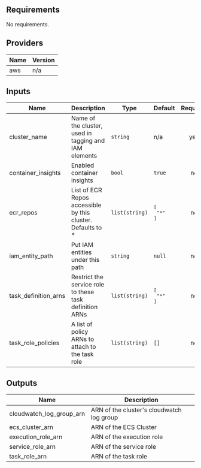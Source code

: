## Requirements

No requirements.

## Providers

| Name | Version |
|------|---------|
| aws | n/a |

## Inputs

| Name | Description | Type | Default | Required |
|------|-------------|------|---------|:--------:|
| cluster\_name | Name of the cluster, used in tagging and IAM elements | `string` | n/a | yes |
| container\_insights | Enabled container insights | `bool` | `true` | no |
| ecr\_repos | List of ECR Repos accessible by this cluster. Defaults to \* | `list(string)` | <pre>[<br>  "*"<br>]</pre> | no |
| iam\_entity\_path | Put IAM entities under this path | `string` | `null` | no |
| task\_definition\_arns | Restrict the service role to these task definition ARNs | `list(string)` | <pre>[<br>  "*"<br>]</pre> | no |
| task\_role\_policies | A list of policy ARNs to attach to the task role | `list(string)` | `[]` | no |

## Outputs

| Name | Description |
|------|-------------|
| cloudwatch\_log\_group\_arn | ARN of the cluster's cloudwatch log group |
| ecs\_cluster\_arn | ARN of the ECS Cluster |
| execution\_role\_arn | ARN of the execution role |
| service\_role\_arn | ARN of the service role |
| task\_role\_arn | ARN of the task role |

